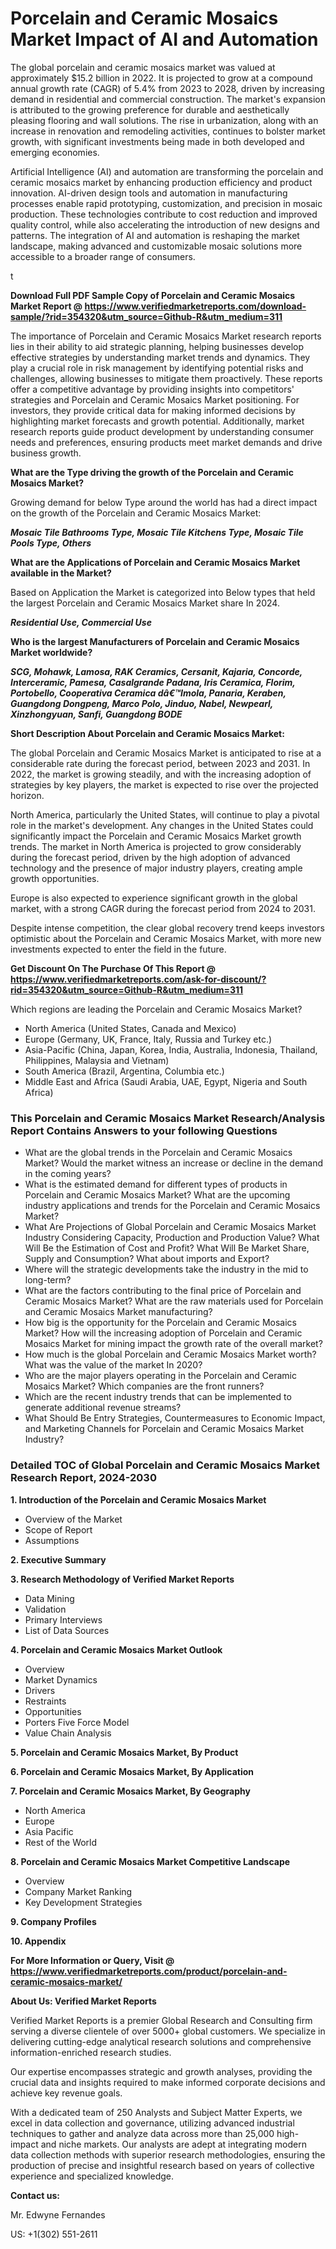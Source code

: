 <meta name="title" content="Global Porcelain and Ceramic Mosaics Market Impact of AI and Automation"><meta name="description" content="The global porcelain and ceramic mosaics market was valued at approximately $15.2 billion in 2022. It is projected to grow at a compound annual growth rate (CAGR) of 5"><meta name="title" content="Porcelain and Ceramic Mosaics Market Size, Share, Scope, Trends, Growth, Opportunities, Analysis, Forecast"><h1>Porcelain and Ceramic Mosaics Market Impact of AI and Automation</h1><p>The global porcelain and ceramic mosaics market was valued at approximately $15.2 billion in 2022. It is projected to grow at a compound annual growth rate (CAGR) of 5.4% from 2023 to 2028, driven by increasing demand in residential and commercial construction. The market's expansion is attributed to the growing preference for durable and aesthetically pleasing flooring and wall solutions. The rise in urbanization, along with an increase in renovation and remodeling activities, continues to bolster market growth, with significant investments being made in both developed and emerging economies.</p><p>Artificial Intelligence (AI) and automation are transforming the porcelain and ceramic mosaics market by enhancing production efficiency and product innovation. AI-driven design tools and automation in manufacturing processes enable rapid prototyping, customization, and precision in mosaic production. These technologies contribute to cost reduction and improved quality control, while also accelerating the introduction of new designs and patterns. The integration of AI and automation is reshaping the market landscape, making advanced and customizable mosaic solutions more accessible to a broader range of consumers.</p>t</p><p id="" class=""><strong>Download Full PDF Sample Copy of Porcelain and Ceramic Mosaics Market Report @ <a href="https://www.verifiedmarketreports.com/download-sample/?rid=354320&utm_source=Github-R&utm_medium=311" target="_blank">https://www.verifiedmarketreports.com/download-sample/?rid=354320&utm_source=Github-R&utm_medium=311</a></strong></p><p>The importance of&nbsp;Porcelain and Ceramic Mosaics Market research reports lies in their ability to aid strategic planning, helping businesses develop effective strategies by understanding market trends and dynamics. They play a crucial role in risk management by identifying potential risks and challenges, allowing businesses to mitigate them proactively. These reports offer a competitive advantage by providing insights into competitors' strategies and Porcelain and Ceramic Mosaics Market positioning. For investors, they provide critical data for making informed decisions by highlighting market forecasts and growth potential. Additionally, market research reports guide product development by understanding consumer needs and preferences, ensuring products meet market demands and drive business growth.</p><p><strong>What are the&nbsp;Type driving the growth of the Porcelain and Ceramic Mosaics Market?</strong></p><p id="" class="">Growing demand for below Type around the world has had a direct impact on the growth of the Porcelain and Ceramic Mosaics Market:</p><em><strong>Mosaic Tile Bathrooms Type, Mosaic Tile Kitchens Type, Mosaic Tile Pools Type, Others</strong></em></p><strong>What are the&nbsp;Applications&nbsp;of Porcelain and Ceramic Mosaics Market available in the Market?</strong></p><p id="" class="">Based on Application the Market is categorized into Below types that held the largest Porcelain and Ceramic Mosaics Market share In 2024.</p><em><strong>Residential Use, Commercial Use</strong></em></p><strong>Who is the largest Manufacturers of Porcelain and Ceramic Mosaics Market worldwide?</strong></p><p><em><strong>SCG, Mohawk, Lamosa, RAK Ceramics, Cersanit, Kajaria, Concorde, Interceramic, Pamesa, Casalgrande Padana, Iris Ceramica, Florim, Portobello, Cooperativa Ceramica dâ€™Imola, Panaria, Keraben, Guangdong Dongpeng, Marco Polo, Jinduo, Nabel, Newpearl, Xinzhongyuan, Sanfi, Guangdong BODE</strong></em></p><p id="" class=""><strong>Short Description About Porcelain and Ceramic Mosaics Market:</strong></p><p>The global Porcelain and Ceramic Mosaics Market is anticipated to rise at a considerable rate during the forecast period, between 2023 and 2031. In 2022, the market is growing steadily, and with the increasing adoption of strategies by key players, the market is expected to rise over the projected horizon.</p><p>North America, particularly the United States, will continue to play a pivotal role in the market's development. Any changes in the United States could significantly impact the Porcelain and Ceramic Mosaics Market growth trends. The market in North America is projected to grow considerably during the forecast period, driven by the high adoption of advanced technology and the presence of major industry players, creating ample growth opportunities.</p><p>Europe is also expected to experience significant growth in the global market, with a strong CAGR during the forecast period from 2024 to 2031.</p><p>Despite intense competition, the clear global recovery trend keeps investors optimistic about the Porcelain and Ceramic Mosaics Market, with more new investments expected to enter the field in the future.</p><p id="" class=""><strong>Get Discount On The Purchase Of This Report @ <a href="https://www.verifiedmarketreports.com/ask-for-discount/?rid=354320&utm_source=Github-R&utm_medium=311" target="_blank">https://www.verifiedmarketreports.com/ask-for-discount/?rid=354320&utm_source=Github-R&utm_medium=311</a></strong></p>Which regions are leading the Porcelain and Ceramic Mosaics Market?</p><ul><li>North America (United States, Canada and Mexico)</li><li>Europe (Germany, UK, France, Italy, Russia and Turkey etc.)</li><li>Asia-Pacific (China, Japan, Korea, India, Australia, Indonesia, Thailand, Philippines, Malaysia and Vietnam)</li><li>South America (Brazil, Argentina, Columbia etc.)</li><li>Middle East and Africa (Saudi Arabia, UAE, Egypt, Nigeria and South Africa)</li></ul><h3 id="" class="">This Porcelain and Ceramic Mosaics Market Research/Analysis Report Contains Answers to your following Questions</h3><ul><li>What are the global trends in the Porcelain and Ceramic Mosaics Market? Would the market witness an increase or decline in the demand in the coming years?</li><li>What is the estimated demand for different types of products in Porcelain and Ceramic Mosaics Market? What are the upcoming industry applications and trends for the Porcelain and Ceramic Mosaics Market?</li><li>What Are Projections of Global Porcelain and Ceramic Mosaics Market Industry Considering Capacity, Production and Production Value? What Will Be the Estimation of Cost and Profit? What Will Be Market Share, Supply and Consumption? What about imports and Export?</li><li>Where will the strategic developments take the industry in the mid to long-term?</li><li>What are the factors contributing to the final price of Porcelain and Ceramic Mosaics Market? What are the raw materials used for Porcelain and Ceramic Mosaics Market manufacturing?</li><li>How big is the opportunity for the Porcelain and Ceramic Mosaics Market? How will the increasing adoption of Porcelain and Ceramic Mosaics Market for mining impact the growth rate of the overall market?</li><li>How much is the global Porcelain and Ceramic Mosaics Market worth? What was the value of the market In 2020?</li><li>Who are the major players operating in the Porcelain and Ceramic Mosaics Market? Which companies are the front runners?</li><li>Which are the recent industry trends that can be implemented to generate additional revenue streams?</li><li>What Should Be Entry Strategies, Countermeasures to Economic Impact, and Marketing Channels for Porcelain and Ceramic Mosaics Market Industry?</li></ul><h3 id="" class="">Detailed TOC of Global Porcelain and Ceramic Mosaics Market Research Report, 2024-2030</h3><p id="" class=""><strong>1. Introduction of the Porcelain and Ceramic Mosaics Market</strong></p><ul><li>Overview of the Market</li><li>Scope of Report</li><li>Assumptions</li></ul><p id="" class=""><strong>2. Executive Summary</strong></p><p id="" class=""><strong>3. Research Methodology of Verified Market Reports</strong></p><ul><li>Data Mining</li><li>Validation</li><li>Primary Interviews</li><li>List of Data Sources</li></ul><p id="" class=""><strong>4. Porcelain and Ceramic Mosaics Market Outlook</strong></p><ul><li>Overview</li><li>Market Dynamics</li><li>Drivers</li><li>Restraints</li><li>Opportunities</li><li>Porters Five Force Model</li><li>Value Chain Analysis</li></ul><p id="" class=""><strong>5. Porcelain and Ceramic Mosaics Market, By Product</strong></p><p id="" class=""><strong>6. Porcelain and Ceramic Mosaics Market, By Application</strong></p><p id="" class=""><strong>7. Porcelain and Ceramic Mosaics Market, By Geography</strong></p><ul><li>North America</li><li>Europe</li><li>Asia Pacific</li><li>Rest of the World</li></ul><p id="" class=""><strong>8. Porcelain and Ceramic Mosaics Market Competitive Landscape</strong></p><ul><li>Overview</li><li>Company Market Ranking</li><li>Key Development Strategies</li></ul><p id="" class=""><strong>9. Company Profiles</strong></p><p id="" class=""><strong>10. Appendix</strong></p><p id="" class=""><strong>For More Information or Query, Visit @ <a href="https://www.verifiedmarketreports.com/product/porcelain-and-ceramic-mosaics-market/" target="_blank">https://www.verifiedmarketreports.com/product/porcelain-and-ceramic-mosaics-market/</a></strong></p><p id="" class=""><strong>About Us: Verified Market Reports</strong></p><p id="" class="">Verified Market Reports is a premier Global Research and Consulting firm serving a diverse clientele of over 5000+ global customers. We specialize in delivering cutting-edge analytical research solutions and comprehensive information-enriched research studies.</p><p id="" class="">Our expertise encompasses strategic and growth analyses, providing the crucial data and insights required to make informed corporate decisions and achieve key revenue goals.</p><p id="" class="">With a dedicated team of 250 Analysts and Subject Matter Experts, we excel in data collection and governance, utilizing advanced industrial techniques to gather and analyze data across more than 25,000 high-impact and niche markets. Our analysts are adept at integrating modern data collection methods with superior research methodologies, ensuring the production of precise and insightful research based on years of collective experience and specialized knowledge.</p><p id="" class=""><strong>Contact us:</strong></p><p id="" class="">Mr. Edwyne Fernandes</p><p id="" class="">US: +1(302) 551-2611</p>